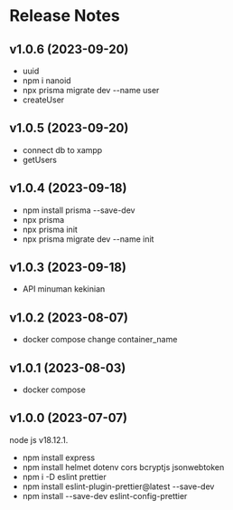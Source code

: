 # Release Notes


## v1.0.6 (2023-09-20)

- uuid
- npm i nanoid
- npx prisma migrate dev --name user
- createUser

## v1.0.5 (2023-09-20)

- connect db to xampp
- getUsers


## v1.0.4 (2023-09-18)

- npm install prisma --save-dev
- npx prisma
- npx prisma init
- npx prisma migrate dev --name init

## v1.0.3 (2023-09-18)

- API minuman kekinian

## v1.0.2 (2023-08-07)

- docker compose change container_name

## v1.0.1 (2023-08-03)

- docker compose

## v1.0.0 (2023-07-07)

node js v18.12.1.

- npm install express
- npm install helmet dotenv cors bcryptjs jsonwebtoken
- npm i -D eslint prettier
- npm install eslint-plugin-prettier@latest --save-dev
- npm install --save-dev eslint-config-prettier
